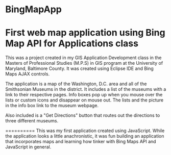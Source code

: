 BingMapApp
==========

First web map application using Bing Map API for Applications class
==========

This was a project created in my GIS Application Development class in the Masters of Professional Studies (M.P.S) in GIS program at the University of Maryland, Baltimore County. It was created using Eclipse IDE and Bing Maps AJAX controls. 

The application is a map of the Washington, D.C. area and all of the Smithsonian Museums in the district. It includes a list of the museums with a link to their respective pages. Info boxes pop up when you mouse over the lists or custom icons and disappear on mouse out. The lists and the picture in the info box link to the museum webpage.  

Also included is a "Get Directions" button that routes out the directions to three different museums.

==========
This was my first application created using JavaScript. While the application looks a little anachronistic, it was fun building an application that incorporates maps and learning how tinker with Bing Maps API and JavaScript in general.
